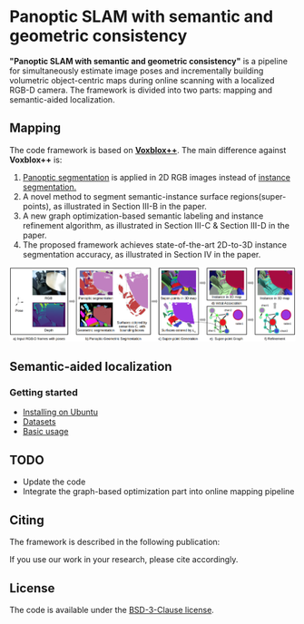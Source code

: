 # Panoptic SLAM with semantic and geometric consistency

**"Panoptic SLAM with semantic and geometric consistency"** is a pipeline for simultaneously estimate image poses and incrementally building volumetric object-centric maps during online scanning with a localized RGB-D camera. The framework is divided into two parts: mapping and semantic-aided localization.

## Mapping  
The code framework is based on [**Voxblox++**](https://github.com/ethz-asl/voxblox-plusplus).
The main difference against **Voxblox++** is: 
<ol>
  <li> <a href="https://github.com/facebookresearch/detectron2">Panoptic segmentation</a> is applied in 2D RGB images instead of <a href="https://github.com/matterport/Mask_RCNN2">instance segmentation.</a></li>
  <li>A novel method to segment semantic-instance surface regions(super-points), as illustrated in Section III-B in the paper.</li>
  <li>A new graph optimization-based semantic labeling and instance refinement algorithm, as illustrated in Section III-C & Section III-D in the paper.</li>
  <li>The proposed framework achieves state-of-the-art 2D-to-3D instance segmentation accuracy, as illustrated in Section IV in the paper.</li>
</ol>

<p align="center">
  <img src="./images/pipeline.png" width=700>
</p>

## Semantic-aided localization 

### Getting started
- [Installing on Ubuntu](https://github.com/y9miao/volumetric-semantically-consistent-3D-panoptic-mapping/wiki/Installation)
- [Datasets](https://github.com/y9miao/volumetric-semantically-consistent-3D-panoptic-mapping/wiki/Datasets)
- [Basic usage](https://github.com/y9miao/volumetric-semantically-consistent-3D-panoptic-mapping/wiki/Basic-Usage)

## TODO
- Update the code
- Integrate the graph-based optimization part into online mapping pipeline

## Citing
The framework is described in the following publication:

<!-- - Yang Miao, Iro Armeni, Marc Pollefeys, Daniel Barath, **Volumetric Semantically Consistent 3D Panoptic Mapping**, arxiv, 2023. [[PDF](https://arxiv.org/abs/2309.14737)] [[Video] - to upload]


```bibtex
@misc{miao2023volumetric,
      title={Volumetric Semantically Consistent 3D Panoptic Mapping}, 
      author={Yang Miao and Iro Armeni and Marc Pollefeys and Daniel Barath},
      year={2023},
      eprint={2309.14737},
      archivePrefix={arXiv},
      primaryClass={cs.RO}
}
``` -->

If you use our work in your research, please cite accordingly.

## License
The code is available under the [BSD-3-Clause license](https://github.com/ethz-asl/voxblox-plusplus/blob/master/LICENSE).
